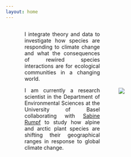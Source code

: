 ```yaml
---
layout: home
---
```


<div style="display: flex; align-items: center;">
  <div style="flex: 1; text-align: center; padding: 0 10%;">

<p style="text-align: justify;">I integrate theory and data to investigate how species are responding to climate change and what the consequences of rewired species interactions are for ecological communities in a changing world.</p>
<p style="text-align: justify;"></p>
<p style="text-align: justify;">I am currently a research scientist in the Department of Environmental Sciences at the University of Basel collaborating with <a href="https://www.eco.duw.unibas.ch/en/" target="_blank" rel="noopener">Sabine Rumpf</a> to study how alpine and arctic plant species are shifting their geographical ranges in response to global climate change.</p>

  </div>
  <div style="flex: 1;">
    <img src="{{ '/images/Chris_homepage.jpg' | relative_url }}" style="max-height: 10in; height: auto; width: auto;">
  </div>
</div>
